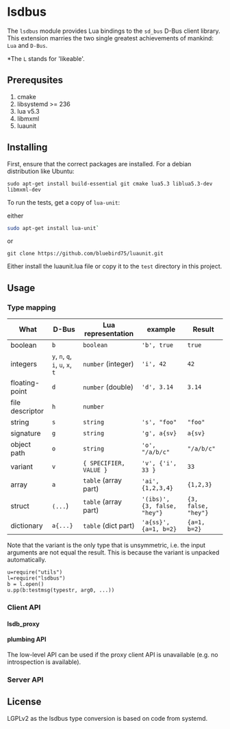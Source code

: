 # lsdbus

The `lsdbus` module provides Lua bindings to the `sd_bus` D-Bus client
library. This extension marries the two single greatest achievements
of mankind: `Lua` and `D-Bus`.

*The `L` stands for 'likeable'.

## Prerequsites
1. cmake
1. libsystemd >= 236
1. lua v5.3
1. libmxml
1. luaunit

## Installing
First, ensure that the correct packages are installed. For a debian
distribution like Ubuntu:

`sudo apt-get install build-essential git cmake lua5.3 liblua5.3-dev libmxml-dev`

To run the tests, get a copy of `lua-unit`:

either 

```sh
sudo apt-get install lua-unit` 
```

or 

`git clone https://github.com/bluebird75/luaunit.git`

Either install the luaunit.lua file or copy it to the `test` directory
in this project.

## Usage

### Type mapping

| What            | D-Bus                             | Lua representation     | example                      | Result              |
|-----------------|-----------------------------------|------------------------|------------------------------|---------------------|
| boolean         | `b`                               | `boolean`              | `'b', true`                  | `true`              |
| integers        | `y`, `n`, `q`, `i`, `u`, `x`, `t` | `number` (integer)     | `'i', 42`                    | `42`                |
| floating-point  | `d`                               | `number` (double)      | `'d', 3.14`                  | `3.14`              |
| file descriptor | `h`                               | `number`               |                              |                     |
| string          | `s`                               | `string`               | `'s', "foo"`                 | `"foo"`             |
| signature       | `g`                               | `string`               | `'g', a{sv}`                 | `a{sv}`             |
| object path     | `o`                               | `string`               | `'o', "/a/b/c"`              | `"/a/b/c"`          |
| variant         | `v`                               | `{ SPECIFIER, VALUE }` | `'v', {'i', 33 }`            | `33`                |
| array           | `a`                               | `table` (array part)   | `'ai', {1,2,3,4}`            | `{1,2,3}`           |
| struct          | `(...`)                           | `table` (array part)   | `'(ibs)', {3, false, "hey"}` | `{3, false, "hey"}` |
| dictionary      | `a{...}`                          | `table` (dict part)    | `'a{ss}', {a=1, b=2}`        | `{a=1, b=2}`        |




Note that the variant is the only type that is unsymmetric, i.e. the
input arguments are not equal the result. This is because the variant
is unpacked automatically.


```
u=require("utils")
l=require("lsdbus")
b = l.open()
u.pp(b:testmsg(typestr, arg0, ...))
```

### Client API

#### lsdb_proxy

#### plumbing API

The low-level API can be used if the proxy client API is unavailable
(e.g. no introspection is available).


### Server API


## License

LGPLv2 as the lsdbus type conversion is based on code from systemd.
